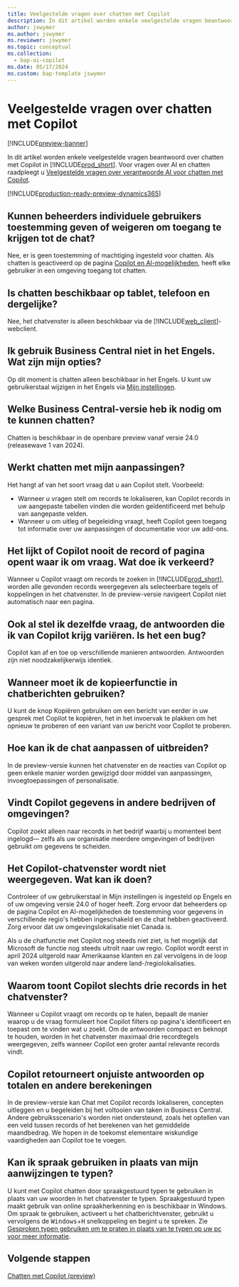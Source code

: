 ```yaml
---
title: Veelgestelde vragen over chatten met Copilot
description: In dit artikel worden enkele veelgestelde vragen beantwoord over chatten met Copilot in Business Central.
author: jswymer
ms.author: jswymer
ms.reviewer: jswymer
ms.topic: conceptual
ms.collection:
  - bap-ai-copilot
ms.date: 05/17/2024
ms.custom: bap-template jswymer
---
```

# <a name="chat-with-copilot-faq"></a>Veelgestelde vragen over chatten met Copilot

[!INCLUDE[preview-banner](includes/preview-banner.md)]

In dit artikel worden enkele veelgestelde vragen beantwoord over chatten met Copilot in [!INCLUDE[prod_short](includes/prod_short.md)]. Voor vragen over AI en chatten raadpleegt u [Veelgestelde vragen over verantwoorde AI voor chatten met Copilot](faqs-chat-with-copilot.md).

[!INCLUDE[production-ready-preview-dynamics365](includes/production-ready-preview-dynamics365.md)]

## <a name="can-admins-grant-or-deny-permission-to-individual-users-to-get-access-to-chat"></a>Kunnen beheerders individuele gebruikers toestemming geven of weigeren om toegang te krijgen tot de chat?

Nee, er is geen toestemming of machtiging ingesteld voor chatten. Als chatten is geactiveerd op de pagina [Copilot en AI-mogelijkheden](enable-ai.md), heeft elke gebruiker in een omgeving toegang tot chatten.
 
## <a name="is-chat-available-on-tablet-phone-or-other-form-factors"></a>Is chatten beschikbaar op tablet, telefoon en dergelijke?

Nee, het chatvenster is alleen beschikbaar via de [!INCLUDE[web_client](includes/web_client.md)]-webclient.

## <a name="i-dont-use-business-central-in-english-what-are-my-options"></a>Ik gebruik Business Central niet in het Engels. Wat zijn mijn opties?

Op dit moment is chatten alleen beschikbaar in het Engels. U kunt uw gebruikerstaal wijzigen in het Engels via [Mijn instellingen](ui-change-basic-settings.md#language).

## <a name="what-version-of-business-central-do-i-need-for-chat"></a>Welke Business Central-versie heb ik nodig om te kunnen chatten?

Chatten is beschikbaar in de openbare preview vanaf versie 24.0 (releasewave 1 van 2024).

## <a name="does-chat-work-with-my-customizations"></a>Werkt chatten met mijn aanpassingen?

Het hangt af van het soort vraag dat u aan Copilot stelt. Voorbeeld:

- Wanneer u vragen stelt om records te lokaliseren, kan Copilot records in uw aangepaste tabellen vinden die worden geïdentificeerd met behulp van aangepaste velden.
- Wanneer u om uitleg of begeleiding vraagt, heeft Copilot geen toegang tot informatie over uw aanpassingen of documentatie voor uw add-ons.

## <a name="how-do-i-open-a-record-or-page-with-chat"></a>Het lijkt of Copilot nooit de record of pagina opent waar ik om vraag. Wat doe ik verkeerd?

Wanneer u Copilot vraagt om records te zoeken in [!INCLUDE[prod_short](includes/prod_short.md)], worden alle gevonden records weergegeven als selecteerbare tegels of koppelingen in het chatvenster. In de preview-versie navigeert Copilot niet automatisch naar een pagina.

## <a name="why-do-i-get-different-answers-from-copilot-for-the-same-question"></a>Ook al stel ik dezelfde vraag, de antwoorden die ik van Copilot krijg variëren. Is het een bug?

Copilot kan af en toe op verschillende manieren antwoorden. Antwoorden zijn niet noodzakelijkerwijs identiek.

## <a name="how-do-i-use-the-copy-function-on-chat-messages"></a>Wanneer moet ik de kopieerfunctie in chatberichten gebruiken?

U kunt de knop Kopiëren gebruiken om een bericht van eerder in uw gesprek met Copilot te kopiëren, het in het invoervak ​​te plakken om het opnieuw te proberen of een variant van uw bericht voor Copilot te proberen.

## <a name="can-i-customize-or-extend-chat"></a>Hoe kan ik de chat aanpassen of uitbreiden?

In de preview-versie kunnen het chatvenster en de reacties van Copilot op geen enkele manier worden gewijzigd door middel van aanpassingen, invoegtoepassingen of personalisatie.

## <a name="does-copilot-search-for-data-in-other-companies-or-environments"></a>Vindt Copilot gegevens in andere bedrijven of omgevingen?

Copilot zoekt alleen naar records in het bedrijf waarbij u momenteel bent ingelogd&mdash; zelfs als uw organisatie meerdere omgevingen of bedrijven gebruikt om gegevens te scheiden.

## <a name="what-can-i-do-if-the-chat-pane-doesnt-show"></a>Het Copilot-chatvenster wordt niet weergegeven. Wat kan ik doen?

Controleer of uw gebruikerstaal in Mijn instellingen is ingesteld op Engels en of uw omgeving versie 24.0 of hoger heeft. Zorg ervoor dat beheerders op de pagina Copilot en AI-mogelijkheden de toestemming voor gegevens in verschillende regio's hebben ingeschakeld en de chat hebben geactiveerd. Zorg ervoor dat uw omgevingslokalisatie niet Canada is.

Als u de chatfunctie met Copilot nog steeds niet ziet, is het mogelijk dat Microsoft de functie nog steeds uitrolt naar uw regio. Copilot wordt eerst in april 2024 uitgerold naar Amerikaanse klanten en zal vervolgens in de loop van weken worden uitgerold naar andere land-/regiolokalisaties.

## <a name="why-does-copilot-only-show-three-records-in-the-chat-pane"></a>Waarom toont Copilot slechts drie records in het chatvenster?

Wanneer u Copilot vraagt ​​om records op te halen, bepaalt de manier waarop u de vraag formuleert hoe Copilot filters op pagina's identificeert en toepast om te vinden wat u zoekt. Om de antwoorden compact en beknopt te houden, worden in het chatvenster maximaal drie recordtegels weergegeven, zelfs wanneer Copilot een groter aantal relevante records vindt.

## <a name="why-does-copilot-give-incorrect-answers-to-calculations"></a>Copilot retourneert onjuiste antwoorden op totalen en andere berekeningen

In de preview-versie kan Chat met Copilot records lokaliseren, concepten uitleggen en u begeleiden bij het voltooien van taken in Business Central. Andere gebruiksscenario's worden niet ondersteund, zoals het optellen van een veld tussen records of het berekenen van het gemiddelde maandbedrag. We hopen in de toekomst elementaire wiskundige vaardigheden aan Copilot toe te voegen.

## <a name="can-i-use-speech-instead-of-typing-my-prompts"></a>Kan ik spraak gebruiken in plaats van mijn aanwijzingen te typen?

U kunt met Copilot chatten door spraakgestuurd typen te gebruiken in plaats van uw woorden in het chatvenster te typen. Spraakgestuurd typen maakt gebruik van online spraakherkenning en is beschikbaar in Windows. Om spraak te gebruiken, activeert u het chatberichtvenster, gebruikt u vervolgens de  <kbd>Windows</kbd>+<kbd>H</kbd> snelkoppeling en begint u te spreken. Zie [Gesproken typen gebruiken om te praten in plaats van te typen op uw pc voor meer informatie](https://support.microsoft.com/windows/use-voice-typing-to-talk-instead-of-type-on-your-pc-fec94565-c4bd-329d-e59a-af033fa5689f).

## <a name="next-steps"></a>Volgende stappen

[Chatten met Copilot (preview)](chat-with-copilot.md)
